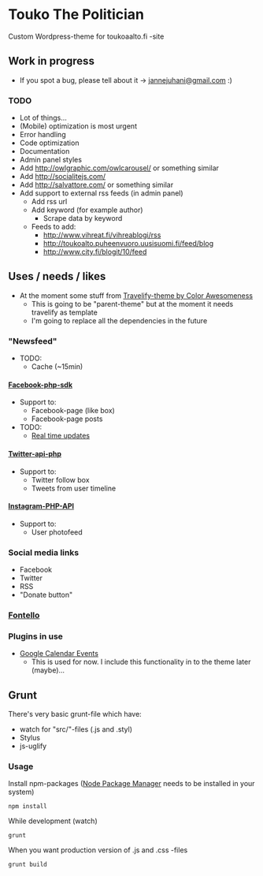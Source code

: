# Touko The Politician

Custom Wordpress-theme for toukoaalto.fi -site

## Work in progress
* If you spot a bug, please tell about it -> jannejuhani@gmail.com :)

### TODO
* Lot of things...
* (Mobile) optimization is most urgent
* Error handling
* Code optimization
* Documentation
* Admin panel styles
* Add http://owlgraphic.com/owlcarousel/ or something similar
* Add http://socialitejs.com/
* Add http://salvattore.com/ or something similar
* Add support to external rss feeds (in admin panel)
  * Add rss url
  * Add keyword (for example author)
    * Scrape data by keyword
  * Feeds to add:
    * http://www.vihreat.fi/vihreablogi/rss
    * http://toukoalto.puheenvuoro.uusisuomi.fi/feed/blog
    * http://www.city.fi/blogit/10/feed

## Uses / needs / likes
* At the moment some stuff from [Travelify-theme by Color Awesomeness](http://colorawesomeness.com/themes/travelify/)
  * This is going to be "parent-theme" but at the moment it needs travelify as template
  * I'm going to replace all the dependencies in the future

### "Newsfeed"
* TODO:
  * Cache (~15min)

#### [Facebook-php-sdk](https://github.com/facebook/facebook-php-sdk)
* Support to:
  * Facebook-page (like box)
  * Facebook-page posts
* TODO:
  * [Real time updates](https://developers.facebook.com/docs/graph-api/real-time-updates)

#### [Twitter-api-php](https://github.com/J7mbo/twitter-api-php)
* Support to:
  * Twitter follow box
  * Tweets from user timeline

#### [Instagram-PHP-API](https://github.com/cosenary/Instagram-PHP-API)
* Support to:
  * User photofeed

### Social media links
* Facebook
* Twitter
* RSS
* "Donate button"

### [Fontello](http://fontello.com/)


### Plugins in use
* [Google Calendar Events](http://wordpress.org/extend/plugins/google-calendar-events/)
  * This is used for now. I include this functionality in to the theme later (maybe)...

## Grunt
There's very basic grunt-file which have:

* watch for "src/"-files (.js and .styl)
* Stylus
* js-uglify

### Usage
Install npm-packages ([Node Package Manager](https://npmjs.org/) needs to be installed in your system)
```
npm install
```

While development (watch)
```
grunt
```

When you want production version of .js and .css -files
```
grunt build
```